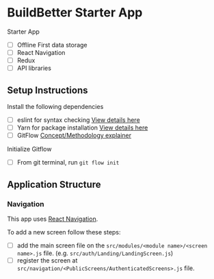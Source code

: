 # BuildBetter Starter App

Starter App
- [ ] Offline First data storage
- [ ] React Navigation
- [ ] Redux
- [ ] API libraries

## Setup Instructions

Install the following dependencies
- [ ] eslint for syntax checking [View details here](https://eslint.org/)
- [ ] Yarn for package installation [View details here](https://yarnpkg.com/getting-started/install)
- [ ] GitFlow [Concept/Methodology explainer](https://www.atlassian.com/git/tutorials/comparing-workflows/gitflow-workflow)

Initialize Gitflow
- [ ] From git terminal, run `git flow init`

## Application Structure

### Navigation

This app uses [React Navigation](https://reactnavigation.org/docs/getting-started).

To add a new screen follow these steps:
- [ ] add the main screen file on the `src/modules/<module name>/<screen name>.js` file. (e.g. `src/auth/Landing/LandingScreen.js`)
- [ ] register the screen at `src/navigation/<PublicScreens/AuthenticatedScreens>.js` file.
